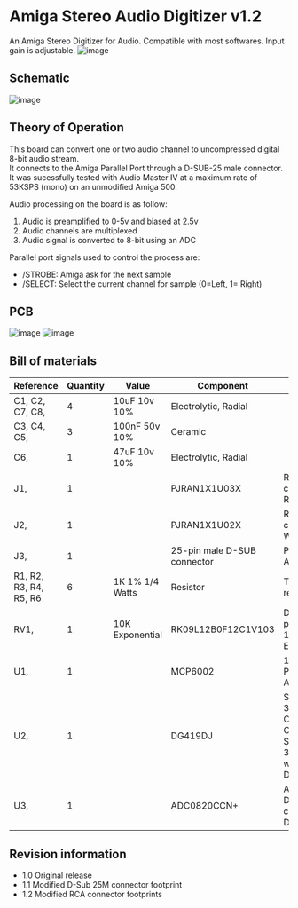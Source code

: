 # Amiga Stereo Audio Digitizer v1.2
An Amiga Stereo Digitizer for Audio. Compatible with most softwares. Input gain is adjustable.
![image](https://github.com/retronicdesign/AmigaStereoAudioDigitizer/assets/18539931/d1d22a5d-5f31-45d0-8b14-eef42ab7bdee)
## Schematic
![image](https://user-images.githubusercontent.com/18539931/232578802-d9e64a61-ccab-48a6-8866-7c32fd6352ec.png)

## Theory of Operation
This board can convert one or two audio channel to uncompressed digital 8-bit audio stream.  
It connects to the Amiga Parallel Port through a D-SUB-25 male connector. 
It was sucessfully tested with Audio Master IV at a maximum rate of 53KSPS (mono) on an unmodified Amiga 500.

Audio processing on the board is as follow:

1. Audio is preamplified to 0-5v and biased at 2.5v
2. Audio channels are multiplexed
3. Audio signal is converted to 8-bit using an ADC

Parallel port signals used to control the process are:
- /STROBE: Amiga ask for the next sample 
- /SELECT: Select the current channel for sample (0=Left, 1= Right)
## PCB
![image](https://github.com/retronicdesign/AmigaStereoAudioDigitizer/assets/18539931/188c1a98-0557-40f6-95ef-f480e3be0d16)
![image](https://github.com/retronicdesign/AmigaStereoAudioDigitizer/assets/18539931/4251a017-0bfa-4a9d-8c5e-62324ee78e28)
## Bill of materials
| Reference | Quantity | Value | Component | Description | Vendor |
| --- | --- | --- | --- | --- | --- |
| C1, C2, C7, C8,  | 4 | 10uF 10v 10% | Electrolytic, Radial |
| C3, C4, C5,  | 3 | 100nF 50v 10% | Ceramic |
| C6,  | 1 | 47uF 10v 10% | Electrolytic, Radial |
| J1,  | 1 |  | PJRAN1X1U03X | RCA female connector, Red | Switchcraft |
| J2,  | 1 |  | PJRAN1X1U02X | RCA female connector, White |  Switchcraft |
| J3,  | 1 |  | 25-pin male D-SUB connector | PCB, Right-Angle |
| R1, R2, R3, R4, R5, R6  | 6 | 1K 1% 1/4 Watts | Resistor | Trough hole resistor |
| RV1,  | 1 | 10K Exponential | RK09L12B0F12C1V103 |  Dual potentiometer, 10K Exponential | ALPS |
| U1,  | 1 | | MCP6002 | 1MHz, Low-Power Op Amp, DIP-8 | Microchip |
| U2,  | 1 | | DG419DJ | Single SPDT 3V Logic Compatible CMOS Analog Switch, 35Ohm Ron, with Vlogic, DIP-8 | Vishay Siliconix |
| U3,  | 1 | | ADC0820CCN+ | Analog to Digital 8 bits converter, DIP-20 | Texas Instruments |
## Revision information
- 1.0 Original release
- 1.1 Modified D-Sub 25M connector footprint
- 1.2 Modified RCA connector footprints


